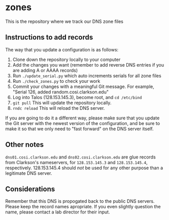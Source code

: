 # zones

This is the repository where we track our DNS zone files

## Instructions to add records

The way that you update a configuration is as follows:

1. Clone down the repository locally to your computer
2. Add the changes you want (remember to add reverse DNS entries if you are adding A or AAAA records)
3. Run `./update_serial.py` which auto increments serials for all zone files
4. Run `./check_zones.py` to check your work
5. Commit your changes with a meaningful Git message. For example, "Serial 126, added random.cosi.clarkson.edu"
6. Log into Talos (128.153.145.3), become root, and `cd /etc/bind`
7. `git pull` This will update the repository locally.
8. `rndc reload` This will reload the DNS server.

If you are going to do it a different way, please make sure that you update the Git server with the newest version of the configuration, and be sure to make it so that we only need to "fast forward" on the DNS server itself.

## Other notes

`dns01.cosi.clarkson.edu` and `dns02.cosi.clarkson.edu` are glue records from Clarkson's nameservers, for `128.153.145.3` and `128.153.145.4`, respectively. 128.153.145.4 should *not* be used for any other purpose than a legitimate DNS server.

## Considerations

Remember that this DNS is propogated back to the public DNS servers. Please keep the record names apropriate. If you even slightly question the name, please contact a lab director for their input.
